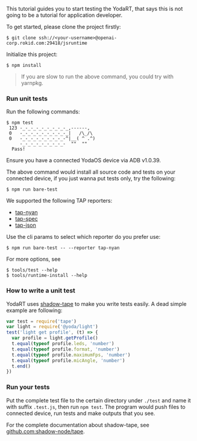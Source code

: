 
This tutorial guides you to start testing the YodaRT, that says this is not going to
be a tutorial for application developer.

To get started, please clone the project firstly:

```shell
$ git clone ssh://<your-username>@openai-corp.rokid.com:29418/jsruntime
```

Initialize this project:

```shell
$ npm install
```

> If you are slow to run the above command, you could try with yarnpkg.

### Run unit tests

Run the following commands:

```shell
$ npm test
 123 -_-_-_-_-_-_-_-_-_,------,
 0   -_-_-_-_-_-_-_-_-_|   /\_/\
 0   -_-_-_-_-_-_-_-_-^|__( ^ .^)
     -_-_-_-_-_-_-_-_-  ""  ""
  Pass!
```

Ensure you have a connected YodaOS device via ADB v1.0.39.

The above command would install all source code and tests on your connected device, if you just wanna
put tests only, try the following:

```shell
$ npm run bare-test
```

We supported the following TAP reporters:

- [tap-nyan](https://github.com/calvinmetcalf/tap-nyan)
- [tap-spec](https://github.com/scottcorgan/tap-spec)
- [tap-json](https://github.com/gummesson/tap-json)

Use the cli params to select which reporter do you prefer use:

```shell
$ npm run bare-test -- --reporter tap-nyan
```

For more options, see

```shell
$ tools/test --help
$ tools/runtime-install --help
```

### How to write a unit test

YodaRT uses [shadow-tape](https://github.com/shadow-node/tape) to make you write tests easily.
A dead simple example are following:

```js
var test = require('tape')
var light = require('@yoda/light')
test('light get profile', (t) => {
  var profile = light.getProfile()
  t.equal(typeof profile.leds, 'number')
  t.equal(typeof profile.format, 'number')
  t.equal(typeof profile.maximumFps, 'number')
  t.equal(typeof profile.micAngle, 'number')
  t.end()
})
```

### Run your tests

Put the complete test file to the certain directory under `./test` and name it with suffix `.test.js`, then run `npm test`. The
program would push files to connected device, run tests and make outputs that you see.

For the complete documentation about shadow-tape, see [github.com:shadow-node/tape](https://github.com/shadow-node/tape).
